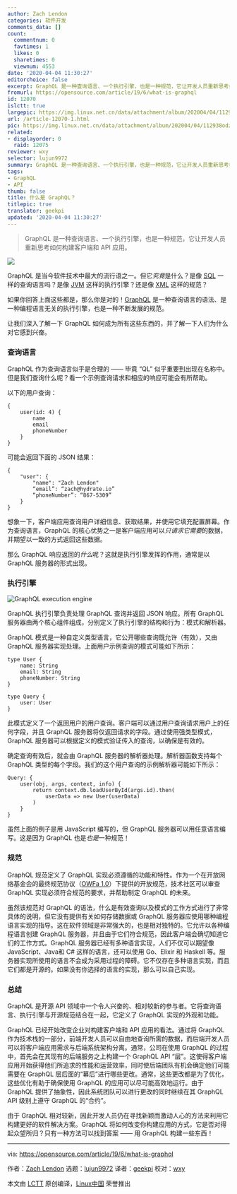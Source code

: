 ```yaml
---
author: Zach Lendon
categories: 软件开发
comments_data: []
count:
  commentnum: 0
  favtimes: 1
  likes: 0
  sharetimes: 0
  viewnum: 4553
date: '2020-04-04 11:30:27'
editorchoice: false
excerpt: GraphQL 是一种查询语言、一个执行引擎，也是一种规范，它让开发人员重新思考如何构建客户端和 API 应用。
fromurl: https://opensource.com/article/19/6/what-is-graphql
id: 12070
islctt: true
largepic: https://img.linux.net.cn/data/attachment/album/202004/04/112938odz6sbw6hzwsh7f6.jpg
url: /article-12070-1.html
pic: https://img.linux.net.cn/data/attachment/album/202004/04/112938odz6sbw6hzwsh7f6.jpg.thumb.jpg
related:
- displayorder: 0
  raid: 12075
reviewer: wxy
selector: lujun9972
summary: GraphQL 是一种查询语言、一个执行引擎，也是一种规范，它让开发人员重新思考如何构建客户端和 API 应用。
tags:
- GraphQL
- API
thumb: false
title: 什么是 GraphQL？
titlepic: true
translator: geekpi
updated: '2020-04-04 11:30:27'
---
```



> 
> GraphQL 是一种查询语言、一个执行引擎，也是一种规范，它让开发人员重新思考如何构建客户端和 API 应用。
> 
> 
> 


![](/data/attachment/album/202004/04/112938odz6sbw6hzwsh7f6.jpg)


GraphQL 是当今软件技术中最大的流行语之一。但它*究竟*是什么？是像 [SQL](https://opensource.com/article/18/2/getting-started-sql) 一样的查询语言吗？是像 [JVM](https://www.cubrid.org/blog/understanding-jvm-internals/) 这样的执行引擎？还是像 [XML](https://www.w3.org/TR/xml/) 这样的规范？


如果你回答上面这些都是，那么你是对的！[GraphQL](http://graphql.org/) 是一种查询语言的语法、是一种编程语言无关的执行引擎，也是一种不断发展的规范。


让我们深入了解一下 GraphQL 如何成为所有这些东西的，并了解一下人们为什么对它感到兴奋。


### 查询语言


GraphQL 作为查询语言似乎是合理的 —— 毕竟 “QL” 似乎重要到出现在名称中。但是我们查询什么呢？看一个示例查询请求和相应的响应可能会有所帮助。


以下的用户查询：



```
{
    user(id: 4) {
        name
        email
        phoneNumber
    }
}
```

可能会返回下面的 JSON 结果：



```
{
    "user": {
        "name": "Zach Lendon"
        “email”: “zach@hydrate.io”
        “phoneNumber”: “867-5309”
    }
}
```

想象一下，客户端应用查询用户详细信息、获取结果，并使用它填充配置屏幕。作为查询语言，GraphQL 的核心优势之一是客户端应用可以*只请求它需要*的数据，并期望以一致的方式返回这些数据。


那么 GraphQL 响应返回的*什么*呢？这就是执行引擎发挥的作用，通常是以 GraphQL 服务器的形式出现。


### 执行引擎


![GraphQL execution engine](/data/attachment/album/202004/04/113038j66quegss79g86zh.png "GraphQL execution engine")


GraphQL 执行引擎负责处理 GraphQL 查询并返回 JSON 响应。所有 GraphQL 服务器由两个核心组件组成，分别定义了执行引擎的结构和行为：模式和解析器。


GraphQL 模式是一种自定义类型语言，它公开哪些查询既允许（有效），又由 GraphQL 服务器实现处理。上面用户示例查询的模式可能如下所示：



```
type User {
    name: String
    email: String
    phoneNumber: String
}

type Query {
    user: User
}
```

此模式定义了一个返回用户的用户查询。客户端可以通过用户查询请求用户上的任何字段，并且 GraphQL 服务器将仅返回请求的字段。通过使用强类型模式，GraphQL 服务器可以根据定义的模式验证传入的查询，以确保是有效的。


确定查询有效后，就会由 GraphQL 服务器的解析器处理。解析器函数支持每个 GraphQL 类型的每个字段。我们的这个用户查询的示例解析器可能如下所示：



```
Query: {
    user(obj, args, context, info) {
        return context.db.loadUserById(args.id).then(
            userData => new User(userData)
        )
    }
}
```

虽然上面的例子是用 JavaScript 编写的，但 GraphQL 服务器可以用任意语言编写。这是因为 GraphQL 也是*也是*一种规范！


### 规范


GraphQL 规范定义了 GraphQL 实现必须遵循的功能和特性。作为一个在开放网络基金会的最终规范协议（[OWFa 1.0](http://www.openwebfoundation.org/legal/the-owf-1-0-agreements/owfa-1-0---patent-only)）下提供的开放规范，技术社区可以审查 GraphQL 实现必须符合规范的要求，并帮助制定 GraphQL 的未来。


虽然该规范对 GraphQL 的语法，什么是有效查询以及模式的工作方式进行了非常具体的说明，但它没有提供有关如何存储数据或 GraphQL 服务器应使用哪种编程语言实现的指导。这在软件领域是非常强大的，也是相对独特的。它允许以各种编程语言创建 GraphQL 服务器，并且由于它们符合规范，因此客户端会确切知道它们的工作方式。GraphQL 服务器已经有多种语言实现，人们不仅可以期望像 JavaScript、Java和 C# 这样的语言，还可以使用 Go、Elixir 和 Haskell 等。服务器实现所使用的语言不会成为采用过程的障碍。它不仅存在多种语言实现，而且它们都是开源的。如果没有你选择的语言的实现，那么可以自己实现。


### 总结


GraphQL 是开源 API 领域中一个令人兴奋的、相对较新的参与者。它将查询语言、执行引擎与开源规范结合在一起，它定义了 GraphQL 实现的外观和功能。


GraphQL 已经开始改变企业对构建客户端和 API 应用的看法。通过将 GraphQL 作为技术栈的一部分，前端开发人员可以自由地查询所需的数据，而后端开发人员可以将客户端应用需求与后端系统架构分离。通常，公司在使用 GraphQL 的过程中，首先会在其现有的后端服务之上构建一个 GraphQL API “层”。这使得客户端应用开始获得他们所追求的性能和运营效率，同时使后端团队有机会确定他们可能需要在 GraphQL 层后面的“幕后”进行哪些更改。通常，这些更改都是为了优化，这些优化有助于确保使用 GraphQL 的应用可以尽可能高效地运行。由于 GraphQL 提供了抽象性，因此系统团队可以进行更改的同时继续在其 GraphQL API 级别上遵守 GraphQL 的“合约”。


由于 GraphQL 相对较新，因此开发人员仍在寻找新颖而激动人心的方法来利用它构建更好的软件解决方案。GraphQL 将如何改变你构建应用的方式，它是否对得起众望所归？只有一种方法可以找到答案 —— 用 GraphQL 构建一些东西！




---


via: <https://opensource.com/article/19/6/what-is-graphql>


作者：[Zach Lendon](https://opensource.com/users/zachlendon) 选题：[lujun9972](https://github.com/lujun9972) 译者：[geekpi](https://github.com/geekpi) 校对：[wxy](https://github.com/wxy)


本文由 [LCTT](https://github.com/LCTT/TranslateProject) 原创编译，[Linux中国](https://linux.cn/) 荣誉推出